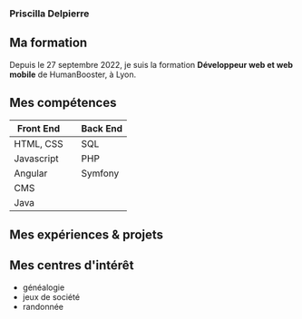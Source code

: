 ### Priscilla Delpierre

## Ma formation 

Depuis le 27 septembre 2022, je suis la formation __Développeur web et web mobile__ de HumanBooster, à Lyon. 

## Mes compétences

|   Front End        |  |    Back End     |
|--------------------|--|-----------------|
|   HTML, CSS        |  |    SQL          |
|   Javascript       |  |    PHP          |
|   Angular          |  |    Symfony      |
|   CMS              |  |                 |
|   Java             |  |                 |


## Mes expériences & projets



## Mes centres d'intérêt

* généalogie
* jeux de société 
* randonnée
